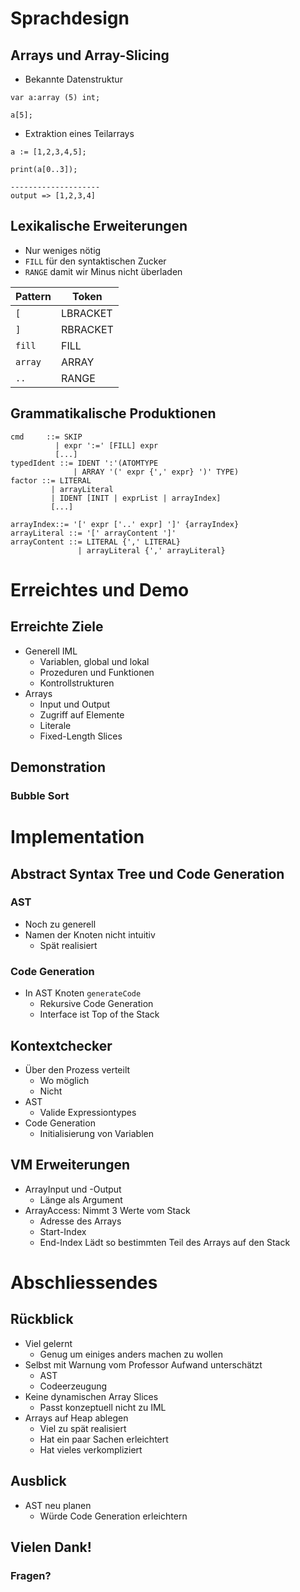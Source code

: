 # Sprachdesign

## Arrays und Array-Slicing

* Bekannte Datenstruktur

```
var a:array (5) int;

a[5];
```

* Extraktion eines Teilarrays

```
a := [1,2,3,4,5];

print(a[0..3]);

--------------------
output => [1,2,3,4]
```
## Lexikalische Erweiterungen

* Nur weniges nötig
* `FILL` für den syntaktischen Zucker
* `RANGE` damit wir Minus nicht überladen

Pattern                        | Token
-------------------            |--------------------
`[`                            | LBRACKET
`]`                            | RBRACKET
`fill`                         | FILL
`array`                        | ARRAY
`..`                           | RANGE

## Grammatikalische Produktionen

```
cmd     ::= SKIP
          | expr ':=' [FILL] expr
          [...]
typedIdent ::= IDENT ':'(ATOMTYPE 
              | ARRAY '(' expr {',' expr} ')' TYPE)
factor ::= LITERAL
         | arrayLiteral
         | IDENT [INIT | exprList | arrayIndex]
         [...]

arrayIndex::= '[' expr ['..' expr] ']' {arrayIndex}
arrayLiteral ::= '[' arrayContent ']'
arrayContent ::= LITERAL {',' LITERAL}
               | arrayLiteral {',' arrayLiteral}
```

# Erreichtes und Demo

## Erreichte Ziele

* Generell IML
    * Variablen, global und lokal
    * Prozeduren und Funktionen
    * Kontrollstrukturen
* Arrays
	* Input und Output
	* Zugriff auf Elemente
	* Literale
    * Fixed-Length Slices


## Demonstration
### Bubble Sort


# Implementation

## Abstract Syntax Tree und Code Generation

### AST 

* Noch zu generell
* Namen der Knoten nicht intuitiv
	* Spät realisiert

### Code Generation

* In AST Knoten `generateCode`
	* Rekursive Code Generation
	* Interface ist Top of the Stack


## Kontextchecker

* Über den Prozess verteilt
	* Wo möglich
	* Nicht 
* AST
	* Valide Expressiontypes
* Code Generation
	* Initialisierung von Variablen

## VM Erweiterungen

* ArrayInput und -Output
    * Länge als Argument
* ArrayAccess:
  Nimmt 3 Werte vom Stack
    * Adresse des Arrays
    * Start-Index
    * End-Index
Lädt so bestimmten Teil des Arrays auf den Stack

# Abschliessendes

## Rückblick

* Viel gelernt
    * Genug um einiges anders machen zu wollen
* Selbst mit Warnung vom Professor Aufwand unterschätzt
	* AST
	* Codeerzeugung
* Keine dynamischen Array Slices
    * Passt konzeptuell nicht zu IML
* Arrays auf Heap ablegen
    * Viel zu spät realisiert
    * Hat ein paar Sachen erleichtert
    * Hat vieles verkompliziert


## Ausblick

* AST neu planen
    * Würde Code Generation erleichtern

## Vielen Dank!

### Fragen?

